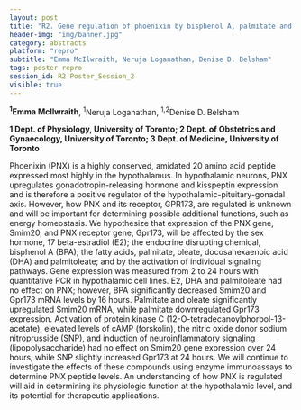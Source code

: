 ```yaml
---
layout: post
title: "R2. Gene regulation of phoenixin by bisphenol A, palmitate and oleate in hypothalamic neurons"
header-img: "img/banner.jpg"
category: abstracts
platform: "repro"
subtitle: "Emma McIlwraith, Neruja Loganathan, Denise D. Belsham"
tags: poster repro
session_id: R2 Poster_Session_2
visible: true
---
```

**<sup>1</sup>Emma McIlwraith**, <sup>1</sup>Neruja Loganathan, <sup>1,2</sup>Denise D. Belsham

__1 Dept. of Physiology, University of Toronto; 2 Dept. of Obstetrics and Gynaecology, University of Toronto; 3 Dept. of Medicine, University of Toronto__

Phoenixin (PNX) is a highly conserved, amidated 20 amino acid peptide expressed most highly in the hypothalamus. In hypothalamic neurons, PNX upregulates gonadotropin-releasing hormone and kisspeptin expression and is therefore a positive regulator of the hypothalamic-pituitary-gonadal axis. However, how PNX and its receptor, GPR173, are regulated is unknown and will be important for determining possible additional functions, such as energy homeostasis. We hypothesize that expression of the PNX gene, Smim20, and PNX receptor gene, Gpr173, will be affected by the sex hormone, 17 beta-estradiol (E2); the endocrine disrupting chemical, bisphenol A (BPA); the fatty acids, palmitate, oleate, docosahexaenoic acid (DHA) and palmitoleate; and by the activation of individual signaling pathways. Gene expression was measured from 2 to 24 hours with quantitative PCR in hypothalamic cell lines. E2, DHA and palmitoleate had no effect on PNX; however, BPA significantly decreased Smim20 and Gpr173 mRNA levels by 16 hours. Palmitate and oleate significantly upregulated Smim20 mRNA, while palmitate downregulated Gpr173 expression. Activation of protein kinase C (12-O-tetradecanoylphorbol-13-acetate), elevated levels of cAMP (forskolin), the nitric oxide donor sodium nitroprusside (SNP), and induction of neuroinflammatory signaling (lipopolysaccharide) had no effect on Smim20 gene expression over 24 hours, while SNP slightly increased Gpr173 at 24 hours. We will continue to investigate the effects of these compounds using enzyme immunoassays to determine PNX peptide levels. An understanding of how PNX is regulated will aid in determining its physiologic function at the hypothalamic level, and its potential for therapeutic applications. 